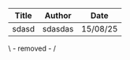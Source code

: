 | Title | Author | Date |
|-------|--------|------|
| sdasd | sdasdas | 15/08/25 |

\ - removed - /
